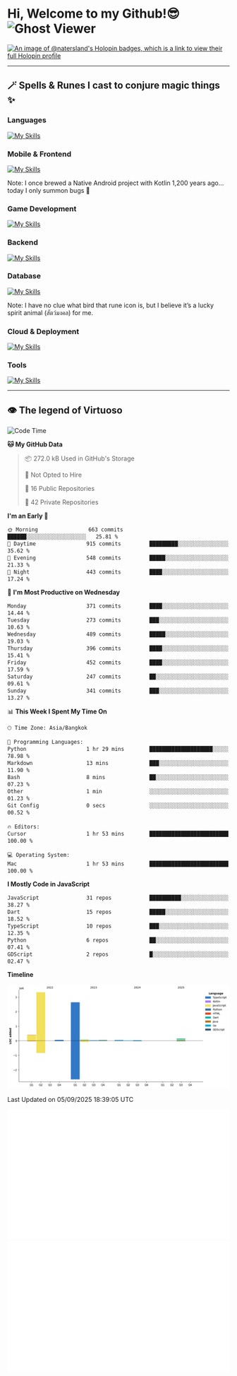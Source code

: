 # Hi, Welcome to my Github!😎 ![Ghost Viewer](https://img.shields.io/badge/Unview_Profile-9999999999+-blueviolet)
[![An image of @natersland's Holopin badges, which is a link to view their full Holopin profile](https://holopin.me/natersland)](https://holopin.io/@natersland)

---

## 🪄 Spells & Runes I cast to conjure magic things ✨

### Languages
[![My Skills](https://skillicons.dev/icons?i=js,ts,css,py,dart,go)](https://skillicons.dev)

### Mobile & Frontend
[![My Skills](https://skillicons.dev/icons?i=flutter,nextjs,react,tailwind)](https://skillicons.dev)

Note: I once brewed a Native Android project with Kotlin 1,200 years ago… today I only summon bugs 🤣

### Game Development
[![My Skills](https://skillicons.dev/icons?i=godot)](https://skillicons.dev)

### Backend
[![My Skills](https://skillicons.dev/icons?i=nestjs,express,firebase,prisma,supabase)](https://skillicons.dev)

### Database
[![My Skills](https://skillicons.dev/icons?i=mongodb,redis,bevy)](https://skillicons.dev)

Note: I have no clue what bird that rune icon is, but I believe it’s a lucky spirit animal (สัตว์มงคล) for me.

### Cloud & Deployment
[![My Skills](https://skillicons.dev/icons?i=docker,gcp,vercel)](https://skillicons.dev)

### Tools
[![My Skills](https://skillicons.dev/icons?i=androidstudio,vscode,apple,figma,git,github,gitlab,jest,postman,vite,yarn)](https://skillicons.dev)

---

## 👁️ The legend of Virtuoso

<!--START_SECTION:waka-->
![Code Time](http://img.shields.io/badge/Code%20Time-813%20hrs%2013%20mins-blue)

**🐱 My GitHub Data** 

> 📦 272.0 kB Used in GitHub's Storage 
 > 
> 🚫 Not Opted to Hire
 > 
> 📜 16 Public Repositories 
 > 
> 🔑 42 Private Repositories 
 > 
**I'm an Early 🐤** 

```text
🌞 Morning                663 commits         ██████░░░░░░░░░░░░░░░░░░░   25.81 % 
🌆 Daytime                915 commits         █████████░░░░░░░░░░░░░░░░   35.62 % 
🌃 Evening                548 commits         █████░░░░░░░░░░░░░░░░░░░░   21.33 % 
🌙 Night                  443 commits         ████░░░░░░░░░░░░░░░░░░░░░   17.24 % 
```
📅 **I'm Most Productive on Wednesday** 

```text
Monday                   371 commits         ████░░░░░░░░░░░░░░░░░░░░░   14.44 % 
Tuesday                  273 commits         ███░░░░░░░░░░░░░░░░░░░░░░   10.63 % 
Wednesday                489 commits         █████░░░░░░░░░░░░░░░░░░░░   19.03 % 
Thursday                 396 commits         ████░░░░░░░░░░░░░░░░░░░░░   15.41 % 
Friday                   452 commits         ████░░░░░░░░░░░░░░░░░░░░░   17.59 % 
Saturday                 247 commits         ██░░░░░░░░░░░░░░░░░░░░░░░   09.61 % 
Sunday                   341 commits         ███░░░░░░░░░░░░░░░░░░░░░░   13.27 % 
```


📊 **This Week I Spent My Time On** 

```text
🕑︎ Time Zone: Asia/Bangkok

💬 Programming Languages: 
Python                   1 hr 29 mins        ████████████████████░░░░░   78.98 % 
Markdown                 13 mins             ███░░░░░░░░░░░░░░░░░░░░░░   11.90 % 
Bash                     8 mins              ██░░░░░░░░░░░░░░░░░░░░░░░   07.23 % 
Other                    1 min               ░░░░░░░░░░░░░░░░░░░░░░░░░   01.23 % 
Git Config               0 secs              ░░░░░░░░░░░░░░░░░░░░░░░░░   00.52 % 

🔥 Editors: 
Cursor                   1 hr 53 mins        █████████████████████████   100.00 % 

💻 Operating System: 
Mac                      1 hr 53 mins        █████████████████████████   100.00 % 
```

**I Mostly Code in JavaScript** 

```text
JavaScript               31 repos            ██████████░░░░░░░░░░░░░░░   38.27 % 
Dart                     15 repos            █████░░░░░░░░░░░░░░░░░░░░   18.52 % 
TypeScript               10 repos            ███░░░░░░░░░░░░░░░░░░░░░░   12.35 % 
Python                   6 repos             ██░░░░░░░░░░░░░░░░░░░░░░░   07.41 % 
GDScript                 2 repos             █░░░░░░░░░░░░░░░░░░░░░░░░   02.47 % 
```



**Timeline**

![Lines of Code chart](https://raw.githubusercontent.com/natersland/natersland/master/assets/bar_graph.png)


 Last Updated on 05/09/2025 18:39:05 UTC
<!--END_SECTION:waka-->

![](https://raw.githubusercontent.com/natersland/my-github-stat/master/generated/languages.svg#gh-dark-mode-only)
![](https://raw.githubusercontent.com/natersland/my-github-stat/master/generated/overview.svg#gh-dark-mode-only)

 </br>
